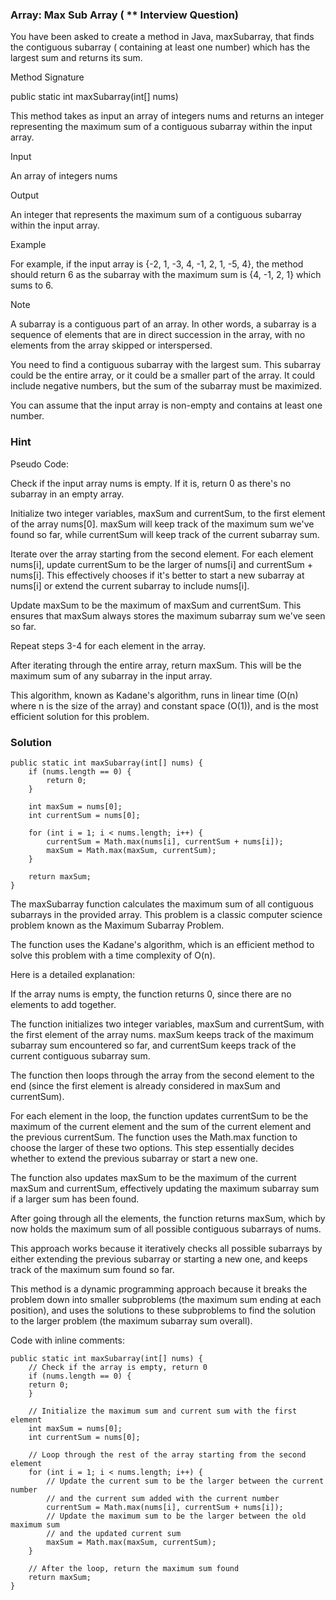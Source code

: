 ### Array: Max Sub Array ( ** Interview Question)

You have been asked to create a method in Java, maxSubarray, that finds the contiguous subarray (
containing at least one number) which has the largest sum and returns its sum.

Method Signature

public static int maxSubarray(int[] nums)

This method takes as input an array of integers nums and returns an integer representing the maximum
sum of a contiguous subarray within the input array.

Input

An array of integers nums

Output

An integer that represents the maximum sum of a contiguous subarray within the input array.

Example

For example, if the input array is {-2, 1, -3, 4, -1, 2, 1, -5, 4}, the method should return 6 as
the subarray with the maximum sum is {4, -1, 2, 1} which sums to 6.

Note

A subarray is a contiguous part of an array. In other words, a subarray is a sequence of elements
that are in direct succession in the array, with no elements from the array skipped or interspersed.

You need to find a contiguous subarray with the largest sum. This subarray could be the entire
array, or it could be a smaller part of the array. It could include negative numbers, but the sum of
the subarray must be maximized.

You can assume that the input array is non-empty and contains at least one number.

### Hint
Pseudo Code:

Check if the input array nums is empty. If it is, return 0 as there's no subarray in an empty array.

Initialize two integer variables, maxSum and currentSum, to the first element of the array nums[0]. maxSum will keep track of the maximum sum we've found so far, while currentSum will keep track of the current subarray sum.

Iterate over the array starting from the second element. For each element nums[i], update currentSum to be the larger of nums[i] and currentSum + nums[i]. This effectively chooses if it's better to start a new subarray at nums[i] or extend the current subarray to include nums[i].

Update maxSum to be the maximum of maxSum and currentSum. This ensures that maxSum always stores the maximum subarray sum we've seen so far.

Repeat steps 3-4 for each element in the array.

After iterating through the entire array, return maxSum. This will be the maximum sum of any subarray in the input array.

This algorithm, known as Kadane's algorithm, runs in linear time (O(n) where n is the size of the array) and constant space (O(1)), and is the most efficient solution for this problem.

### Solution

    public static int maxSubarray(int[] nums) {
        if (nums.length == 0) {
            return 0;
        }
 
        int maxSum = nums[0];
        int currentSum = nums[0];
 
        for (int i = 1; i < nums.length; i++) {
            currentSum = Math.max(nums[i], currentSum + nums[i]);
            maxSum = Math.max(maxSum, currentSum);
        }
 
        return maxSum;
    }




The maxSubarray function calculates the maximum sum of all contiguous subarrays in the provided array. This problem is a classic computer science problem known as the Maximum Subarray Problem.

The function uses the Kadane's algorithm, which is an efficient method to solve this problem with a time complexity of O(n).

Here is a detailed explanation:

If the array nums is empty, the function returns 0, since there are no elements to add together.

The function initializes two integer variables, maxSum and currentSum, with the first element of the array nums. maxSum keeps track of the maximum subarray sum encountered so far, and currentSum keeps track of the current contiguous subarray sum.

The function then loops through the array from the second element to the end (since the first element is already considered in maxSum and currentSum).

For each element in the loop, the function updates currentSum to be the maximum of the current element and the sum of the current element and the previous currentSum. The function uses the Math.max function to choose the larger of these two options. This step essentially decides whether to extend the previous subarray or start a new one.

The function also updates maxSum to be the maximum of the current maxSum and currentSum, effectively updating the maximum subarray sum if a larger sum has been found.

After going through all the elements, the function returns maxSum, which by now holds the maximum sum of all possible contiguous subarrays of nums.



This approach works because it iteratively checks all possible subarrays by either extending the previous subarray or starting a new one, and keeps track of the maximum sum found so far.

This method is a dynamic programming approach because it breaks the problem down into smaller subproblems (the maximum sum ending at each position), and uses the solutions to these subproblems to find the solution to the larger problem (the maximum subarray sum overall).





Code with inline comments:



    public static int maxSubarray(int[] nums) {
        // Check if the array is empty, return 0
        if (nums.length == 0) {
        return 0;
        }

        // Initialize the maximum sum and current sum with the first element
        int maxSum = nums[0];
        int currentSum = nums[0];
     
        // Loop through the rest of the array starting from the second element
        for (int i = 1; i < nums.length; i++) {
            // Update the current sum to be the larger between the current number
            // and the current sum added with the current number
            currentSum = Math.max(nums[i], currentSum + nums[i]);
            // Update the maximum sum to be the larger between the old maximum sum
            // and the updated current sum
            maxSum = Math.max(maxSum, currentSum);
        }
     
        // After the loop, return the maximum sum found
        return maxSum;
    }



